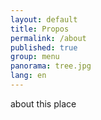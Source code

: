 ```yaml
---
layout: default
title: Propos
permalink: /about
published: true
group: menu
panorama: tree.jpg
lang: en
---
```


about this place
